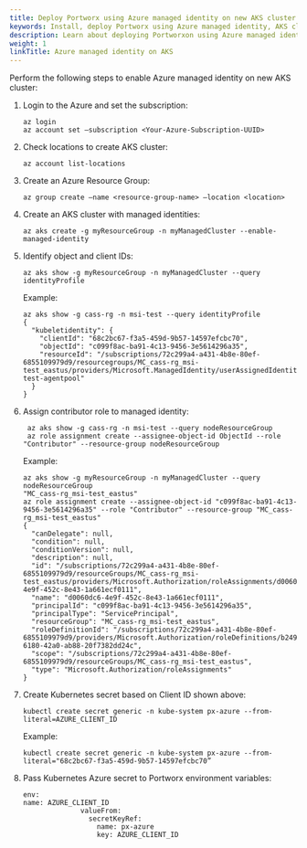 ```yaml
---
title: Deploy Portworx using Azure managed identity on new AKS cluster
keywords: Install, deploy Portworx using Azure managed identity, AKS cluster, Azure Kubernetes Service, Kubernetes, k8s
description: Learn about deploying Portworxon using Azure managed identity on new AKS cluster.
weight: 1
linkTitle: Azure managed identity on AKS
---
```


Perform the following steps to enable Azure managed identity on new AKS cluster:

1. Login to the Azure and set the subscription:

    ```text
    az login
    az account set –subscription <Your-Azure-Subscription-UUID>
    ```

2. Check locations to create AKS cluster:

    ```text
    az account list-locations
    ```

3. Create an Azure Resource Group:

    ```text
    az group create –name <resource-group-name> –location <location>
    ```

4. Create an AKS cluster with managed identities:

    ```text
    az aks create -g myResourceGroup -n myManagedCluster --enable-managed-identity
    ```

5. Identify object and client IDs:

    ```text
    az aks show -g myResourceGroup -n myManagedCluster --query identityProfile
    ```

    Example:

    ```text
    az aks show -g cass-rg -n msi-test --query identityProfile
    {
      "kubeletidentity": {
        "clientId": "68c2bc67-f3a5-459d-9b57-14597efcbc70",
        "objectId": "c099f8ac-ba91-4c13-9456-3e5614296a35",
        "resourceId": "/subscriptions/72c299a4-a431-4b8e-80ef-6855109979d9/resourcegroups/MC_cass-rg_msi-test_eastus/providers/Microsoft.ManagedIdentity/userAssignedIdentities/msi-test-agentpool"
      }
    }
    ```

6. Assign contributor role to managed identity:

    ```text
     az aks show -g cass-rg -n msi-test --query nodeResourceGroup
     az role assignment create --assignee-object-id ObjectId --role "Contributor" --resource-group nodeResourceGroup
    ```

    Example:

    ```text
    az aks show -g myResourceGroup -n myManagedCluster --query nodeResourceGroup
    "MC_cass-rg_msi-test_eastus"
    az role assignment create --assignee-object-id "c099f8ac-ba91-4c13-9456-3e5614296a35" --role "Contributor" --resource-group "MC_cass-rg_msi-test_eastus"
    {
      "canDelegate": null,
      "condition": null,
      "conditionVersion": null,
      "description": null,
      "id": "/subscriptions/72c299a4-a431-4b8e-80ef-6855109979d9/resourceGroups/MC_cass-rg_msi-test_eastus/providers/Microsoft.Authorization/roleAssignments/d0060dc6-4e9f-452c-8e43-1a661ecf0111",
      "name": "d0060dc6-4e9f-452c-8e43-1a661ecf0111",
      "principalId": "c099f8ac-ba91-4c13-9456-3e5614296a35",
      "principalType": "ServicePrincipal",
      "resourceGroup": "MC_cass-rg_msi-test_eastus",
      "roleDefinitionId": "/subscriptions/72c299a4-a431-4b8e-80ef-6855109979d9/providers/Microsoft.Authorization/roleDefinitions/b24988ac-6180-42a0-ab88-20f7382dd24c",
      "scope": "/subscriptions/72c299a4-a431-4b8e-80ef-6855109979d9/resourceGroups/MC_cass-rg_msi-test_eastus",
      "type": "Microsoft.Authorization/roleAssignments"
    } 
    ```

7. Create Kubernetes secret based on Client ID shown above:

    ```text
    kubectl create secret generic -n kube-system px-azure --from-literal=AZURE_CLIENT_ID
    ```

    Example:

    ```text
    kubectl create secret generic -n kube-system px-azure --from-literal="68c2bc67-f3a5-459d-9b57-14597efcbc70”
    ```

8. Pass Kubernetes Azure secret to Portworx environment variables:

    ```text
    env:
    name: AZURE_CLIENT_ID
                  valueFrom:
                    secretKeyRef:
                      name: px-azure
                      key: AZURE_CLIENT_ID
    ```